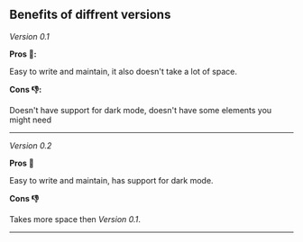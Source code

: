 ## Benefits of diffrent versions

*Version 0.1*

**Pros 🌟:**

Easy to write and maintain, it also doesn't take a lot of space.

**Cons 👎:**

Doesn't have support for dark mode, doesn't have some elements you might need


***

*Version 0.2*

**Pros 🌟**

Easy to write and maintain, has support for dark mode. 

**Cons 👎**

Takes more space then *Version 0.1*.

***